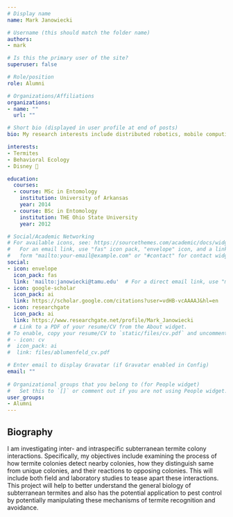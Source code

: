 ```yaml
---
# Display name
name: Mark Janowiecki

# Username (this should match the folder name)
authors:
- mark

# Is this the primary user of the site?
superuser: false

# Role/position
role: Alumni

# Organizations/Affiliations
organizations:
- name: ""
  url: ""

# Short bio (displayed in user profile at end of posts)
bio: My research interests include distributed robotics, mobile computing and programmable matter.

interests:
- Termites
- Behavioral Ecology
- Disney 🏰

education:
  courses:
  - course: MSc in Entomology
    institution: University of Arkansas
    year: 2014
  - course: BSc in Entomology
    institution: THE Ohio State University
    year: 2012

# Social/Academic Networking
# For available icons, see: https://sourcethemes.com/academic/docs/widgets/#icons
#   For an email link, use "fas" icon pack, "envelope" icon, and a link in the
#   form "mailto:your-email@example.com" or "#contact" for contact widget.
social:
- icon: envelope
  icon_pack: fas
  link: 'mailto:janowiecki@tamu.edu'  # For a direct email link, use "mailto:test@example.org".
- icon: google-scholar
  icon_pack: ai
  link: https://scholar.google.com/citations?user=vdHB-vcAAAAJ&hl=en
- icon: researchgate
  icon_pack: ai
  link: https://www.researchgate.net/profile/Mark_Janowiecki
  # Link to a PDF of your resume/CV from the About widget.
# To enable, copy your resume/CV to `static/files/cv.pdf` and uncomment the lines below.  
# - icon: cv
#  icon_pack: ai
#  link: files/ablumenfeld_cv.pdf

# Enter email to display Gravatar (if Gravatar enabled in Config)
email: ""
  
# Organizational groups that you belong to (for People widget)
#   Set this to `[]` or comment out if you are not using People widget.  
user_groups:
- Alumni
---
```

## **Biography**

I am investigating inter- and intraspecific subterranean termite colony interactions. Specifically, my objectives include examining the process of how termite colonies detect nearby colonies, how they distinguish same from unique colonies, and their reactions to opposing colonies. This will include both field and laboratory studies to tease apart these interactions. This project will help to better understand the general biology of subterranean termites and also has the potential application to pest control by potentially manipulating these mechanisms of termite recognition and avoidance.
